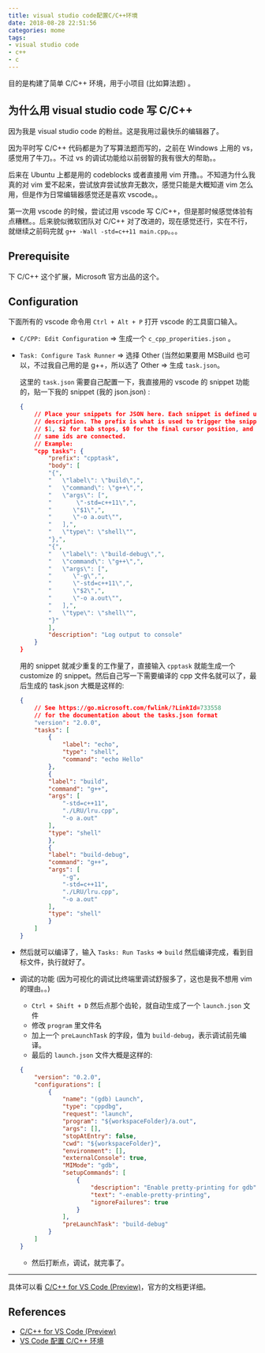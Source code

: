 ```yaml
---
title: visual studio code配置C/C++环境
date: 2018-08-28 22:51:56
categories: mome
tags:
- visual studio code
- c++
- c
---
```


目的是构建了简单 C/C++ 环境，用于小项目 (比如算法题) 。

## 为什么用 visual studio code 写 C/C++

因为我是 visual studio code 的粉丝。这是我用过最快乐的编辑器了。

因为平时写 C/C++ 代码都是为了写算法题而写的，之前在 Windows 上用的 vs，感觉用了牛刀。。不过 vs 的调试功能给以前弱智的我有很大的帮助。。

后来在 Ubuntu 上都是用的 codeblocks 或者直接用 vim 开撸。。不知道为什么我真的对 vim 爱不起来，尝试放弃尝试放弃无数次，感觉只能是大概知道 vim 怎么用，但是作为日常编辑器感觉还是喜欢 vscode。。

第一次用 vscode 的时候，尝试过用 vscode 写 C/C++，但是那时候感觉体验有点糟糕。。后来貌似微软团队对 C/C++ 对了改进的，现在感觉还行，实在不行，就继续之前码完就 `g++ -Wall -std=c++11 main.cpp`。。。

## Prerequisite

下 C/C++ 这个扩展，Microsoft 官方出品的这个。

## Configuration

下面所有的 vscode 命令用 `Ctrl + Alt + P` 打开 vscode 的工具窗口输入。

- `C/CPP: Edit Configuration` => 生成一个 `c_cpp_properities.json` 。
- `Task: Configure Task Runner` => 选择 Other  (当然如果要用 MSBuild 也可以，不过我自己用的是 g++，所以选了 Other => 生成 `task.json`。
    
    这里的 `task.json` 需要自己配置一下，我直接用的 vscode 的 snippet 功能的，贴一下我的 snippet (我的 json.json) : 

    ```json
    {
        // Place your snippets for JSON here. Each snippet is defined under a snippet name and has a prefix, body and 
        // description. The prefix is what is used to trigger the snippet and the body will be expanded and inserted. Possible variables are:
        // $1, $2 for tab stops, $0 for the final cursor position, and ${1:label}, ${2:another} for placeholders. Placeholders with the 
        // same ids are connected.
        // Example:
        "cpp tasks": {
            "prefix": "cpptask",
            "body": [
            "{",
            "   \"label\": \"build\",",
            "   \"command\": \"g++\",",
            "   \"args\": [",
            "       \"-std=c++11\",",
            "      \"$1\",",
            "      \"-o a.out\"",
            "   ],",
            "   \"type\": \"shell\"",
            "},",
            "{",
            "   \"label\": \"build-debug\",",
            "   \"command\": \"g++\",",
            "   \"args\": [",
            "      \"-g\",",
            "      \"-std=c++11\",",
            "      \"$2\",",
            "      \"-o a.out\"",
            "   ],",
            "   \"type\": \"shell\"",
            "}"
            ],
            "description": "Log output to console"
        }
    }
    ```

    用的 snippet 就减少重复的工作量了，直接输入 `cpptask` 就能生成一个 customize 的 snippet。然后自己写一下需要编译的 cpp 文件名就可以了，最后生成的 task.json 大概是这样的: 

    ```json
    {
        // See https://go.microsoft.com/fwlink/?LinkId=733558
        // for the documentation about the tasks.json format
        "version": "2.0.0",
        "tasks": [
            {
                "label": "echo",
                "type": "shell",
                "command": "echo Hello"
            },
            {
            "label": "build",
            "command": "g++",
            "args": [
                "-std=c++11",
                "./LRU/lru.cpp",
                "-o a.out"
            ],
            "type": "shell"
            },
            {
            "label": "build-debug",
            "command": "g++",
            "args": [
                "-g",
                "-std=c++11",
                "./LRU/lru.cpp",
                "-o a.out"
            ],
            "type": "shell"
            }
        ]
    }
    ```
- 然后就可以编译了，输入 `Tasks: Run Tasks` => `build` 然后编译完成，看到目标文件，执行就好了。
- 调试的功能 (因为可视化的调试比终端里调试舒服多了，这也是我不想用 vim 的理由。。) 
    - `Ctrl + Shift + D` 然后点那个齿轮，就自动生成了一个 `launch.json` 文件 
    - 修改 `program` 里文件名
    - 加上一个 `preLaunchTask` 的字段，值为 `build-debug`，表示调试前先编译。
    - 最后的 `launch.json` 文件大概是这样的: 
    ```json
    {
        "version": "0.2.0",
        "configurations": [
            {
                "name": "(gdb) Launch",
                "type": "cppdbg",
                "request": "launch",
                "program": "${workspaceFolder}/a.out",
                "args": [],
                "stopAtEntry": false,
                "cwd": "${workspaceFolder}",
                "environment": [],
                "externalConsole": true,
                "MIMode": "gdb",
                "setupCommands": [
                    {
                        "description": "Enable pretty-printing for gdb",
                        "text": "-enable-pretty-printing",
                        "ignoreFailures": true
                    }
                ],
                "preLaunchTask": "build-debug"
            }
        ]
    }
    ```
    - 然后打断点，调试，就完事了。

----

具体可以看 [C/C++ for VS Code (Preview)](https://code.visualstudio.com/docs/languages/cpp)，官方的文档更详细。

## References

- [C/C++ for VS Code (Preview)](https://code.visualstudio.com/docs/languages/cpp)
- [VS Code 配置 C/C++ 环境](https://blog.csdn.net/wzxlovesy/article/details/76708151)